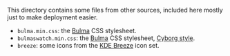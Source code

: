 This directory contains some files from other sources, included here
mostly just to make deployment easier.

* `bulma.min.css`: the [Bulma](https://bulma.io/) CSS stylesheet.
* `bulmaswatch.min.css`: the [Bulma](https://bulma.io/) CSS stylesheet, [Cyborg style](https://jenil.github.io/bulmaswatch/cyborg/).
* `breeze`: some icons from the [KDE Breeze](https://github.com/KDE/breeze-icons) icon set.
